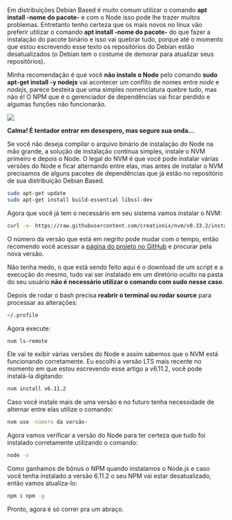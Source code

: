 Em distribuições Debian Based é muito comum utilizar o comando **apt install -nome do pacote-** e com o Node isso pode lhe 
trazer muitos problemas. Entretanto tenho certeza que os mais novos no linux vão preferir utilizar o comando 
**apt install -nome do pacote-** do que fazer a instalação do pacote binário e isso vai quebrar tudo, porque até o 
momento que estou escrevendo esse texto os repositórios do Debian estão desatualizados (o Debian tem o costume de 
demorar para atualizar seus repositórios).

Minha recomendação é que você **não instale o Node** pelo comando **sudo apt-get install -y nodejs** vai acontecer um conflito 
de nomes entre *node* e *nodejs*, parece besteira que uma simples nomenclatura quebre tudo, mas não é! O NPM que é o 
gerenciador de dependências vai ficar perdido e algumas funções não funcionarão.

![](https://github.com/malaquiasdev/malaquiasdev.github.io/blob/master/images/posts/gritaria-e-despero.jpeg?raw=true)

**Calma! É tentador entrar em desespero, mas segure sua onda…**

Se você não deseja compilar o arquivo binário de instalação do Node na mão grande, a solução de instalação contínua simples, instale o NVM primeiro e depois o Node. O legal do NVM é que você pode instalar várias versões do Node e ficar alternando entre elas, mas antes de instalar o NVM precisamos de alguns pacotes de dependências que já estão no repositório de sua distribuição Debian Based.

```sh
sudo apt-get update
sudo apt-get install build-essential libssl-dev
```

Agora que você já tem o necessário em seu sistema vamos instalar o NVM:

```sh
curl -o- https://raw.githubusercontent.com/creationix/nvm/v0.33.2/install.sh | bash
```

O número da versão que está em negrito pode mudar com o tempo, então recomendo você acessar a [página do projeto no GitHub](https://github.com/creationix/nvm) e procurar pela nova versão.

Não tenha medo, o que está sendo feito aqui é o download de um script e a execução do mesmo, tudo vai ser instalado em um diretório oculto na pasta do seu usuário **não é necessário utilizar o comando com sudo nesse caso**.

Depois de rodar o bash precisa **reabrir o terminal ou rodar source** para processar as alterações:

```sh
~/.profile
```

Agora execute:

```sh
nvm ls-remote
```

Ele vai te exibir várias versões do Node e assim sabemos que o NVM está funcionando corretamente. Eu escolhi a versão LTS mais recente no momento em que estou escrevendo esse artigo a v6.11.2, você pode instalá-la digitando:

```sh
nvm install v6.11.2
```

Caso você instale mais de uma versão e no futuro tenha necessidade de alternar entre elas utilize o comando:

```sh
nvm use -número da versão-
```

Agora vamos verificar a versão do Node para ter certeza que tudo foi instalado corretamente utilizando o comando:

```sh
node -v
```

Como ganhamos de bônus o NPM quando instalamos o Node.js e caso você tenha instalado a versão 6.11.2 o seu NPM vai estar desatualizado, então vamos atualiza-lo:

```sh
npm i npm -g
```

Pronto, agora é só correr pra um abraço.
